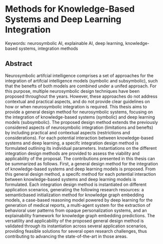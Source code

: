# Methods for Knowledge-Based Systems and Deep Learning Integration

Keywords: neurosymbolic AI, explainable AI, deep learning, knowledge-based systems, integration methods


## Abstract
Neurosymbolic artifcial intelligence comprises a set of approaches for the integration of artifcial intelligence models (symbolic and subsymbolic), such that the benefts of both models are combined under a unifed approach. For this purpose, multiple neurosymbolic design techniques have been proposed throughout the years. However, these approaches do not address contextual and practical aspects, and do not provide clear guidelines on how or when neurosymbolic integration is required. This thesis aims to provide a general design method for neurosymbolic systems, focusing on the integration of knowledge-based systems (symbolic) and deep learning models (subsymbolic). The proposed design method extends the previously considered aspects of neurosymbolic integration (limitations and benefts) by including practical and contextual aspects (restrictions and considerations). For each potential interaction between knowledge-based systems and deep learning, a specifc integration design method is formulated outlining its individual parameters. Instantiations on the different integration design methods are provided to assess the viability and applicability of the proposal. The contributions presented in this thesis can be summarized as follows. First, a general design method for the integration of knowledge-based systems and deep learning models is proposed. From this general design method, a specifc method for each potential interaction between knowledge-based systems and deep learning models is formulated. Each integration design method is instantiated on different application scenarios, generating the following research resources: a semanticbased initialization method for knowledge graph embedding models, a case-based reasoning model powered by deep learning for the generation of medical reports, a multi-agent system for the extraction of behavioral user patterns from opaque personalization systems, and an explainability framework for knowledge graph embedding predictions. The versatility and applicability of the proposed general design method is validated through its instantiation across several application scenarios, providing feasible solutions for several open research challenges, thus contributing to advancing the state-of-the-art in those areas. 
